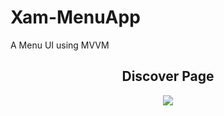 # Xam-MenuApp
A Menu UI using MVVM


<h2 align="center">Discover Page</h2>


<p align="center">
 <img src="https://github.com/anagparedes/Xam-MenuApp/blob/master/MenuApp.Android/Resources/drawable/1.1.png alt="Discover Page">
</p>
